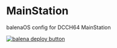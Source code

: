 # MainStation
balenaOS config for DCCH64 MainStation

[![balena deploy button](https://www.balena.io/deploy.svg)](https://dashboard.balena-cloud.com/deploy?repoUrl=https://github.com/DCCH64/MainStation)